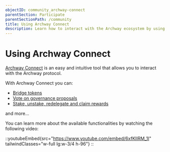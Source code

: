 ```yaml
---
objectID: community_archway-connect
parentSection: Participate
parentSectionPath: /community
title: Using Archway Connect
description: Learn how to interact with the Archway ecosystem by using Archway Connect.
---
```


# Using Archway Connect

<a href="https://connect.archway.io/" target="_blank">Archway Connect</a> is an easy and intuitive tool that allows you to interact with the Archway protocol.

With Archway Connect you can:
- [Bridge tokens](/community/managing-tokens/bridge-tokens)
- [Vote on governance proposals](/community/governance/vote/vote-connect)
- [Stake, unstake, redelegate and claim rewards](/community/staking/archway-connect-staking)

and more...

You can learn more about the available functionalities by watching the following video:

::youtubeEmbed{src="https://www.youtube.com/embed/6xfKIIRM_1I" tailwindClasses="w-full lg:w-3/4 h-96"}
::